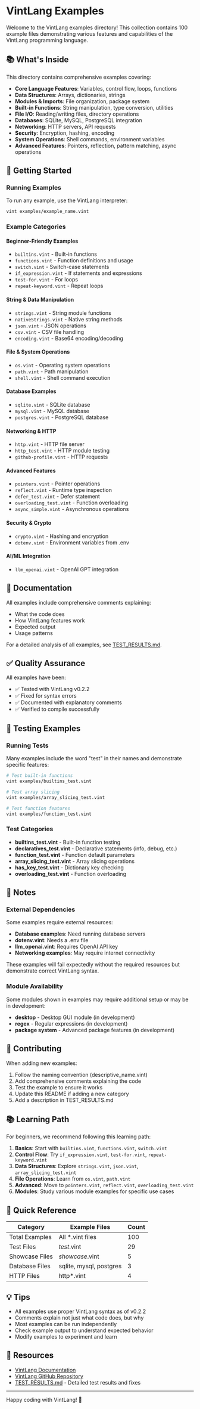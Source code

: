 # VintLang Examples

Welcome to the VintLang examples directory! This collection contains 100 example files demonstrating various features and capabilities of the VintLang programming language.

## 📚 What's Inside

This directory contains comprehensive examples covering:

- **Core Language Features**: Variables, control flow, loops, functions
- **Data Structures**: Arrays, dictionaries, strings
- **Modules & Imports**: File organization, package system
- **Built-in Functions**: String manipulation, type conversion, utilities
- **File I/O**: Reading/writing files, directory operations
- **Databases**: SQLite, MySQL, PostgreSQL integration
- **Networking**: HTTP servers, API requests
- **Security**: Encryption, hashing, encoding
- **System Operations**: Shell commands, environment variables
- **Advanced Features**: Pointers, reflection, pattern matching, async operations

## 🚀 Getting Started

### Running Examples

To run any example, use the VintLang interpreter:

```bash
vint examples/example_name.vint
```

### Example Categories

#### Beginner-Friendly Examples
- `builtins.vint` - Built-in functions
- `functions.vint` - Function definitions and usage
- `switch.vint` - Switch-case statements
- `if_expression.vint` - If statements and expressions
- `test-for.vint` - For loops
- `repeat-keyword.vint` - Repeat loops

#### String & Data Manipulation
- `strings.vint` - String module functions
- `nativeStrings.vint` - Native string methods
- `json.vint` - JSON operations
- `csv.vint` - CSV file handling
- `encoding.vint` - Base64 encoding/decoding

#### File & System Operations
- `os.vint` - Operating system operations
- `path.vint` - Path manipulation
- `shell.vint` - Shell command execution

#### Database Examples
- `sqlite.vint` - SQLite database
- `mysql.vint` - MySQL database
- `postgres.vint` - PostgreSQL database

#### Networking & HTTP
- `http.vint` - HTTP file server
- `http_test.vint` - HTTP module testing
- `github-profile.vint` - HTTP requests

#### Advanced Features
- `pointers.vint` - Pointer operations
- `reflect.vint` - Runtime type inspection
- `defer_test.vint` - Defer statement
- `overloading_test.vint` - Function overloading
- `async_simple.vint` - Asynchronous operations

#### Security & Crypto
- `crypto.vint` - Hashing and encryption
- `dotenv.vint` - Environment variables from .env

#### AI/ML Integration
- `llm_openai.vint` - OpenAI GPT integration

## 📖 Documentation

All examples include comprehensive comments explaining:
- What the code does
- How VintLang features work
- Expected output
- Usage patterns

For a detailed analysis of all examples, see [TEST_RESULTS.md](TEST_RESULTS.md).

## ✅ Quality Assurance

All examples have been:
- ✅ Tested with VintLang v0.2.2
- ✅ Fixed for syntax errors
- ✅ Documented with explanatory comments
- ✅ Verified to compile successfully

## 🔧 Testing Examples

### Running Tests

Many examples include the word "test" in their names and demonstrate specific features:

```bash
# Test built-in functions
vint examples/builtins_test.vint

# Test array slicing
vint examples/array_slicing_test.vint

# Test function features
vint examples/function_test.vint
```

### Test Categories

- **builtins_test.vint** - Built-in function testing
- **declaratives_test.vint** - Declarative statements (info, debug, etc.)
- **function_test.vint** - Function default parameters
- **array_slicing_test.vint** - Array slicing operations
- **has_key_test.vint** - Dictionary key checking
- **overloading_test.vint** - Function overloading

## 📝 Notes

### External Dependencies

Some examples require external resources:
- **Database examples**: Need running database servers
- **dotenv.vint**: Needs a .env file
- **llm_openai.vint**: Requires OpenAI API key
- **Networking examples**: May require internet connectivity

These examples will fail expectedly without the required resources but demonstrate correct VintLang syntax.

### Module Availability

Some modules shown in examples may require additional setup or may be in development:
- **desktop** - Desktop GUI module (in development)
- **regex** - Regular expressions (in development)
- **package system** - Advanced package features (in development)

## 🤝 Contributing

When adding new examples:
1. Follow the naming convention (descriptive_name.vint)
2. Add comprehensive comments explaining the code
3. Test the example to ensure it works
4. Update this README if adding a new category
5. Add a description in TEST_RESULTS.md

## 📚 Learning Path

For beginners, we recommend following this learning path:

1. **Basics**: Start with `builtins.vint`, `functions.vint`, `switch.vint`
2. **Control Flow**: Try `if_expression.vint`, `test-for.vint`, `repeat-keyword.vint`
3. **Data Structures**: Explore `strings.vint`, `json.vint`, `array_slicing_test.vint`
4. **File Operations**: Learn from `os.vint`, `path.vint`
5. **Advanced**: Move to `pointers.vint`, `reflect.vint`, `overloading_test.vint`
6. **Modules**: Study various module examples for specific use cases

## 🎯 Quick Reference

| Category | Example Files | Count |
|----------|--------------|-------|
| Total Examples | All *.vint files | 100 |
| Test Files | *test*.vint | 29 |
| Showcase Files | *showcase*.vint | 5 |
| Database Files | sqlite, mysql, postgres | 3 |
| HTTP Files | http*.vint | 4 |

## 💡 Tips

- All examples use proper VintLang syntax as of v0.2.2
- Comments explain not just what code does, but why
- Most examples can be run independently
- Check example output to understand expected behavior
- Modify examples to experiment and learn

## 🔗 Resources

- [VintLang Documentation](https://vintlang.ekilie.com/docs)
- [VintLang GitHub Repository](https://github.com/vintlang/vintlang)
- [TEST_RESULTS.md](TEST_RESULTS.md) - Detailed test results and fixes

---

Happy coding with VintLang! 🎉
